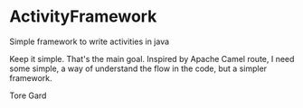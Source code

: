 # ActivityFramework
Simple framework to write activities in java

Keep it simple. That's the main goal. 
Inspired by Apache Camel route, I need some simple, a way of understand the flow in the code,
but a simpler framework.

Tore Gard
